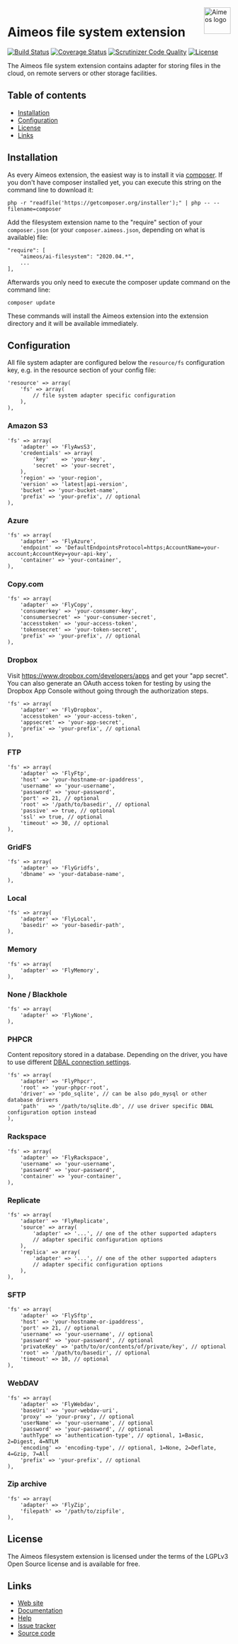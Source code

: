 <a href="https://aimeos.org/">
    <img src="https://aimeos.org/fileadmin/template/icons/logo.png" alt="Aimeos logo" title="Aimeos" align="right" height="60" />
</a>

Aimeos file system extension
===============================
[![Build Status](https://travis-ci.org/aimeos/ai-filesystem.svg?branch=master)](https://travis-ci.org/aimeos/ai-filesystem)
[![Coverage Status](https://coveralls.io/repos/aimeos/ai-filesystem/badge.svg?branch=master)](https://coveralls.io/r/aimeos/ai-filesystem?branch=master)
[![Scrutinizer Code Quality](https://scrutinizer-ci.com/g/aimeos/ai-filesystem/badges/quality-score.png?b=master)](https://scrutinizer-ci.com/g/aimeos/ai-filesystem/?branch=master)
[![License](https://poser.pugx.org/aimeos/ai-filesystem/license.svg)](https://packagist.org/packages/aimeos/ai-filesystem)

The Aimeos file system extension contains adapter for storing files in the cloud, on remote servers or other storage facilities.

## Table of contents

- [Installation](#installation)
- [Configuration](#configuration)
- [License](#license)
- [Links](#links)

## Installation

As every Aimeos extension, the easiest way is to install it via [composer](https://getcomposer.org/). If you don't have composer installed yet, you can execute this string on the command line to download it:
```
php -r "readfile('https://getcomposer.org/installer');" | php -- --filename=composer
```

Add the filesystem extension name to the "require" section of your ```composer.json``` (or your ```composer.aimeos.json```, depending on what is available) file:
```
"require": [
    "aimeos/ai-filesystem": "2020.04.*",
    ...
],
```

Afterwards you only need to execute the composer update command on the command line:
```
composer update
```

These commands will install the Aimeos extension into the extension directory and it will be available immediately.

## Configuration

All file system adapter are configured below the ```resource/fs``` configuration key, e.g. in the resource section of your config file:
```
'resource' => array(
	'fs' => array(
		// file system adapter specific configuration
	),
),
```

### Amazon S3

```
'fs' => array(
	'adapter' => 'FlyAwsS3',
	'credentials' => array(
		'key'    => 'your-key',
		'secret' => 'your-secret',
	),
	'region' => 'your-region',
	'version' => 'latest|api-version',
	'bucket' => 'your-bucket-name',
	'prefix' => 'your-prefix', // optional
),
```

### Azure

```
'fs' => array(
	'adapter' => 'FlyAzure',
	'endpoint' => 'DefaultEndpointsProtocol=https;AccountName=your-account;AccountKey=your-api-key',
	'container' => 'your-container',
),
```

### Copy.com

```
'fs' => array(
	'adapter' => 'FlyCopy',
	'consumerkey' => 'your-consumer-key',
	'consumersecret' => 'your-consumer-secret',
	'accesstoken' => 'your-access-token',
	'tokensecret' => 'your-token-secret',
	'prefix' => 'your-prefix', // optional
),
```

### Dropbox

Visit https://www.dropbox.com/developers/apps and get your "app secret".
You can also generate an OAuth access token for testing by using the Dropbox App Console without going through the authorization steps.

```
'fs' => array(
	'adapter' => 'FlyDropbox',
	'accesstoken' => 'your-access-token',
	'appsecret' => 'your-app-secret',
	'prefix' => 'your-prefix', // optional
),
```

### FTP

```
'fs' => array(
	'adapter' => 'FlyFtp',
	'host' => 'your-hostname-or-ipaddress',
	'username' => 'your-username',
	'password' => 'your-password',
	'port' => 21, // optional
	'root' => '/path/to/basedir', // optional
	'passive' => true, // optional
	'ssl' => true, // optional
	'timeout' => 30, // optional
),
```

### GridFS

```
'fs' => array(
	'adapter' => 'FlyGridfs',
	'dbname' => 'your-database-name',
),
```

### Local

```
'fs' => array(
	'adapter' => 'FlyLocal',
	'basedir' => 'your-basedir-path',
),
```

### Memory

```
'fs' => array(
	'adapter' => 'FlyMemory',
),
```

### None / Blackhole

```
'fs' => array(
	'adapter' => 'FlyNone',
),
```

### PHPCR

Content repository stored in a database. Depending on the driver, you have to use different [DBAL connection settings](http://docs.doctrine-project.org/projects/doctrine-dbal/en/latest/reference/configuration.html).
```
'fs' => array(
	'adapter' => 'FlyPhpcr',
	'root' => 'your-phpcr-root',
	'driver' => 'pdo_sqlite', // can be also pdo_mysql or other database drivers
	'path'   => '/path/to/sqlite.db', // use driver specific DBAL configuration option instead
),
```

### Rackspace

```
'fs' => array(
	'adapter' => 'FlyRackspace',
	'username' => 'your-username',
	'password' => 'your-password',
	'container' => 'your-container',
),
```

### Replicate

```
'fs' => array(
	'adapter' => 'FlyReplicate',
	'source' => array(
		'adapter' => '...', // one of the other supported adapters
		// adapter specific configuration options
	),
	'replica' => array(
		'adapter' => '...', // one of the other supported adapters
		// adapter specific configuration options
	),
),
```

### SFTP

```
'fs' => array(
	'adapter' => 'FlySftp',
    'host' => 'your-hostname-or-ipaddress',
    'port' => 21, // optional
	'username' => 'your-username', // optional
	'password' => 'your-password', // optional
    'privateKey' => 'path/to/or/contents/of/private/key', // optional
    'root' => '/path/to/basedir', // optional
    'timeout' => 10, // optional
),
```

### WebDAV

```
'fs' => array(
	'adapter' => 'FlyWebdav',
    'baseUri' => 'your-webdav-uri',
    'proxy' => 'your-proxy', // optional
	'userName' => 'your-username', // optional
	'password' => 'your-password', // optional
    'authType' => 'authentication-type', // optional, 1=Basic, 2=Digest, 4=NTLM
    'encoding' => 'encoding-type', // optional, 1=None, 2=Deflate, 4=Gzip, 7=All
	'prefix' => 'your-prefix', // optional
),
```

### Zip archive

```
'fs' => array(
	'adapter' => 'FlyZip',
    'filepath' => '/path/to/zipfile',
),
```

## License

The Aimeos filesystem extension is licensed under the terms of the LGPLv3 Open Source license and is available for free.

## Links

* [Web site](https://aimeos.org/)
* [Documentation](https://aimeos.org/docs)
* [Help](https://aimeos.org/help)
* [Issue tracker](https://github.com/aimeos/ai-filesystem/issues)
* [Source code](https://github.com/aimeos/ai-filesystem)
